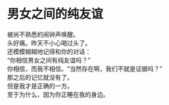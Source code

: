 # 男女之间的纯友谊

被尚不熟悉的闹钟声唤醒。\
头好痛。昨天不小心喝过头了。\
还模模糊糊地记得和你的对话：\
“你相信男女之间有纯友谊吗？”\
你相信，而我不相信。“当然存在啊，我们不就是证据吗？”\
那之后的记忆就没有了。\
但是我才是正确的一方。\
至于为什么，因为你正睡在我的身边。
